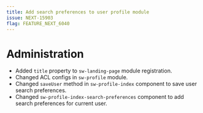 ```yaml
---
title: Add search preferences to user profile module
issue: NEXT-15903
flag: FEATURE_NEXT_6040
---
```

# Administration
* Added `title` property to `sw-landing-page` module registration.
* Changed ACL configs in `sw-profile` module.
* Changed `saveUser` method in `sw-profile-index` component to save user search preferences.
* Changed `sw-profile-index-search-preferences` component to add search preferences for current user.
